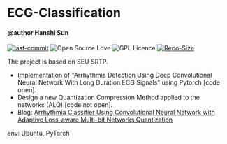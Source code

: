 # ECG-Classification

#### @author Hanshi Sun

[![last-commit](https://img.shields.io/github/last-commit/preminstrel/ECG-Classification)](../../graphs/commit-activity)
![Open Source Love](https://img.shields.io/badge/-%E2%9D%A4%20Open%20Source-Green?style=flat-square&logo=Github&logoColor=white)
![GPL Licence](https://img.shields.io/badge/license-MIT-blue)
[![Repo-Size](https://img.shields.io/github/repo-size/preminstrel/ECG-Classification.svg)](../../archive/master.zip)

The project is based on SEU SRTP.

- Implementation of "Arrhythmia Detection Using Deep Convolutional Neural Network With Long Duration ECG Signals" using Pytorch [code open].
- Design a new Quantization Compression Method applied to the networks (ALQ) [code not open].
- Blog: [Arrhythmia Classifier Using Convolutional Neural Network with Adaptive Loss-aware Multi-bit Networks Quantization](https://preminstrel.github.io/post/2021/10/17/arrhythmia-classifier-using-cnn-with-alq/)

env: Ubuntu, PyTorch

